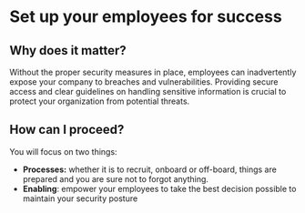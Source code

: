 # Set up your employees for success

## Why does it matter?

Without the proper security measures in place, employees can inadvertently
expose your company to breaches and vulnerabilities. Providing secure access and
clear guidelines on handling sensitive information is crucial to protect your
organization from potential threats.

## How can I proceed?

You will focus on two things:

- **Processes:** whether it is to recruit, onboard or off-board, things are
  prepared and you are sure not to forgot anything.
- **Enabling**: empower your employees to take the best decision possible to
  maintain your security posture
